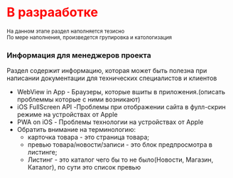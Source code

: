 <h1 style="color: red">В разрааботке</h1>
<small>На данном этапе раздел наполняется тезисно</small><br> 
<small>По мере наполнения, произведется групировка и катологизация</small>


### Информация для менеджеров проекта

Раздел содержит информацию, которая может быть полезна при написании
документации для технических специалистов и клиентов

* WebView in App - Браузеры, которые вшиты в приложения.(описать проблеммы которые с ними возникают)
* iOS FullScreen API -Проблемы при отображении сайта в фулл-скрин режиме на устройствах от Apple
* PWA on iOS - Проблемы технологии на устройствах от Apple
* Обратить внимание на терминологию:
    - карточка товара - это страница товара;
    - превью товара/новости/записи - это блок предпросмотра в листинге;
    - Листинг - это каталог чего бы то не было(Новости, Магазин, Каталог), по сути это список превью
    